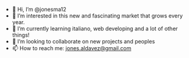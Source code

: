 - 👋 Hi, I’m @jonesma12
- 👀 I’m interested in this new and fascinating market that grows every year. 
- 🌱 I’m currently learning italiano, web developing and a lot of other things!
- 💞️ I’m looking to collaborate on new projects and peoples
- 📫 How to reach me: jones.aldavez@gmail.com

<!---
jonesma12/jonesma12 is a ✨ special ✨ repository because its `README.md` (this file) appears on your GitHub profile.
You can click the Preview link to take a look at your changes.
--->
